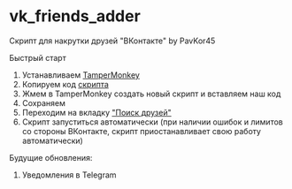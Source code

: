 # vk_friends_adder

Скрипт для накрутки друзей "ВКонтакте" by PavKor45

Быстрый старт
1. Устанавливаем [TamperMonkey](https://chrome.google.com/webstore/detail/tampermonkey/dhdgffkkebhmkfjojejmpbldmpobfkfo?hl=ru) 
2. Копируем код [скрипта](https://github.com/PavKor45/vk_friends_adder/blob/main/main.js) 
3. Жмем в TamperMonkey создать новый скрипт и вставляем наш код
4. Сохраняем
5. Переходим на вкладку ["Поиск друзей"](https://vk.com/friends?act=find)
6. Скрипт запуститься автоматически (при наличии ошибок и лимитов со стороны ВКонтакте, скрипт приостанавливает свою работу автоматически)

Будущие обновления:
1. Уведомления в Telegram

